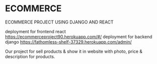 # ECOMMERCE
ECOMMERCE PROJECT USING DJANGO AND REACT

deployment for frontend react https://ecommerceproject90.herokuapp.com/#/
deployment for backend django https://fathomless-shelf-37329.herokuapp.com/admin/

Our project for sell products & show it in website with photo, price & description for products.
